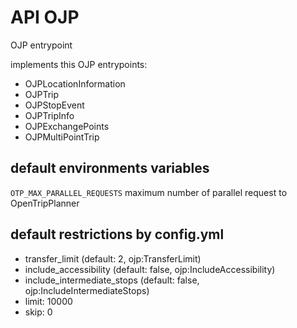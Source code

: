 
# API OJP

OJP entrypoint

implements this OJP entrypoints:

- OJPLocationInformation
- OJPTrip
- OJPStopEvent
- OJPTripInfo
- OJPExchangePoints
- OJPMultiPointTrip

## default environments variables

`OTP_MAX_PARALLEL_REQUESTS` maximum number of parallel request to OpenTripPlanner

## default restrictions by config.yml

- transfer_limit (default: 2, ojp:TransferLimit)
- include_accessibility (default: false, ojp:IncludeAccessibility)
- include_intermediate_stops (default: false, ojp:IncludeIntermediateStops)
- limit: 10000
- skip: 0